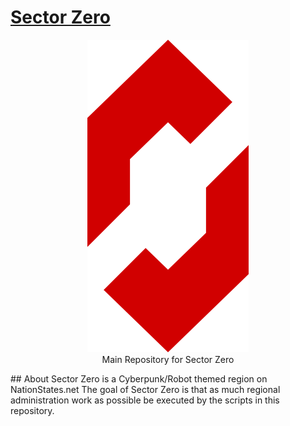 # [Sector Zero](https://www.nationstates.net/region=sector_zero)
<p align="center">
	<img src="ASSETS/Logo.png"><br>
    Main Repository for Sector Zero
</p>
## About
Sector Zero is a Cyberpunk/Robot themed region on NationStates.net
The goal of Sector Zero is that as much regional administration work as possible be executed by the scripts in this repository.